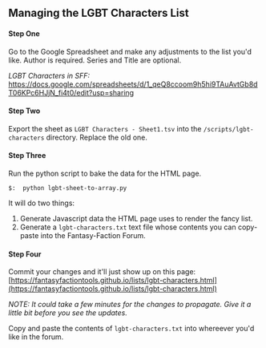 ## Managing the LGBT Characters List

#### Step One
Go to the Google Spreadsheet and make any adjustments to the list you'd like.  Author is required.  Series and Title are optional. 

_LGBT Characters in SFF:_
https://docs.google.com/spreadsheets/d/1_qeQ8ccoom9h5hi9TAuAvtGb8dT06KPc6HJjN_fi4t0/edit?usp=sharing

#### Step Two
Export the sheet as `LGBT Characters - Sheet1.tsv` into the `/scripts/lgbt-characters` directory.  Replace the old one.

#### Step Three
Run the python script to bake the data for the HTML page.

```
$:  python lgbt-sheet-to-array.py
```

It will do two things:

1. Generate Javascript data the HTML page uses to render the fancy list.
2. Generate a `lgbt-characters.txt` text file whose contents you can copy-paste into the Fantasy-Faction Forum.

#### Step Four
Commit your changes and it'll just show up on this page:  
[https://fantasyfactiontools.github.io/lists/lgbt-characters.html](https://fantasyfactiontools.github.io/lists/lgbt-characters.html)

_NOTE:  It could take a few minutes for the changes to propagate.  Give it a little bit before you see the updates._

Copy and paste the contents of `lgbt-characters.txt` into whereever you'd like in the forum.
